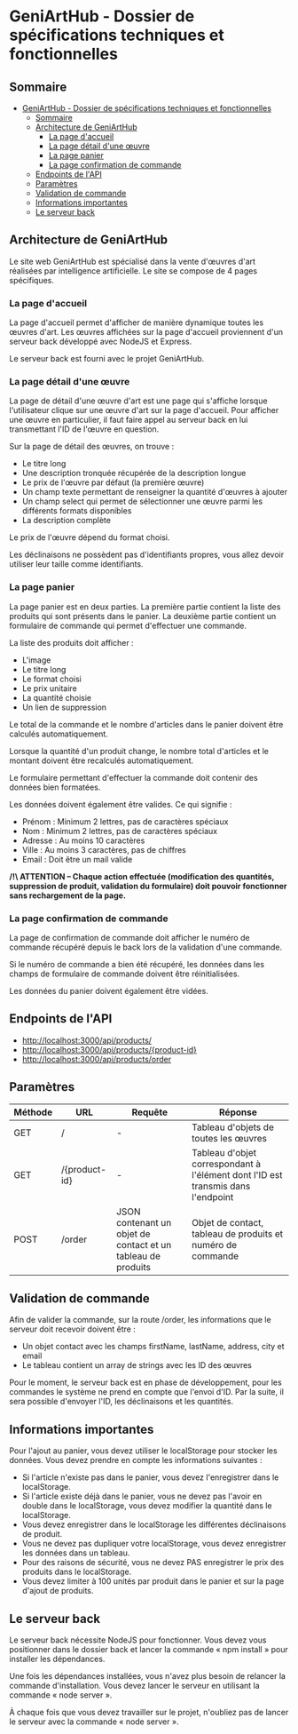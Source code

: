 # GeniArtHub - Dossier de spécifications techniques et fonctionnelles

## Sommaire

- [GeniArtHub - Dossier de spécifications techniques et fonctionnelles](#geniarthub---dossier-de-spécifications-techniques-et-fonctionnelles)
  - [Sommaire](#sommaire)
  - [Architecture de GeniArtHub](#architecture-de-geniarthub)
    - [La page d'accueil](#la-page-daccueil)
    - [La page détail d'une œuvre](#la-page-détail-dune-œuvre)
    - [La page panier](#la-page-panier)
    - [La page confirmation de commande](#la-page-confirmation-de-commande)
  - [Endpoints de l'API](#endpoints-de-lapi)
  - [Paramètres](#paramètres)
  - [Validation de commande](#validation-de-commande)
  - [Informations importantes](#informations-importantes)
  - [Le serveur back](#le-serveur-back)

## Architecture de GeniArtHub

Le site web GeniArtHub est spécialisé dans la vente d'œuvres d'art réalisées par intelligence artificielle. Le site se compose de 4 pages spécifiques.

### La page d'accueil

La page d'accueil permet d'afficher de manière dynamique toutes les œuvres d'art. Les œuvres affichées sur la page d'accueil proviennent d'un serveur back développé avec NodeJS et Express.

Le serveur back est fourni avec le projet GeniArtHub.

### La page détail d'une œuvre

La page de détail d'une œuvre d'art est une page qui s'affiche lorsque l'utilisateur clique sur une œuvre d'art sur la page d'accueil. Pour afficher une œuvre en particulier, il faut faire appel au serveur back en lui transmettant l'ID de l'œuvre en question.

Sur la page de détail des œuvres, on trouve :

- Le titre long
- Une description tronquée récupérée de la description longue
- Le prix de l'œuvre par défaut (la première œuvre)
- Un champ texte permettant de renseigner la quantité d'œuvres à ajouter
- Un champ select qui permet de sélectionner une œuvre parmi les différents formats disponibles
- La description complète

Le prix de l'œuvre dépend du format choisi.

Les déclinaisons ne possèdent pas d'identifiants propres, vous allez devoir utiliser leur taille comme identifiants.

### La page panier

La page panier est en deux parties. La première partie contient la liste des produits qui sont présents dans le panier. La deuxième partie contient un formulaire de commande qui permet d'effectuer une commande.

La liste des produits doit afficher :

- L'image
- Le titre long
- Le format choisi
- Le prix unitaire
- La quantité choisie
- Un lien de suppression

Le total de la commande et le nombre d'articles dans le panier doivent être calculés automatiquement.

Lorsque la quantité d'un produit change, le nombre total d'articles et le montant doivent être recalculés automatiquement.

Le formulaire permettant d'effectuer la commande doit contenir des données bien formatées.

Les données doivent également être valides. Ce qui signifie :

- Prénom : Minimum 2 lettres, pas de caractères spéciaux
- Nom : Minimum 2 lettres, pas de caractères spéciaux
- Adresse : Au moins 10 caractères
- Ville : Au moins 3 caractères, pas de chiffres
- Email : Doit être un mail valide

**/!\ ATTENTION – Chaque action effectuée (modification des quantités, suppression de produit, validation du formulaire) doit pouvoir fonctionner sans rechargement de la page.**

### La page confirmation de commande

La page de confirmation de commande doit afficher le numéro de commande récupéré depuis le back lors de la validation d'une commande.

Si le numéro de commande a bien été récupéré, les données dans les champs de formulaire de commande doivent être réinitialisées.

Les données du panier doivent également être vidées.

## Endpoints de l'API

- [http://localhost:3000/api/products/](http://localhost:3000/api/products/)
- [http://localhost:3000/api/products/{product-id}](http://localhost:3000/api/products/{product-id})
- [http://localhost:3000/api/products/order](http://localhost:3000/api/products/order)

## Paramètres

| Méthode | URL              | Requête                                | Réponse                                                |
| ------- | ---------------- | -------------------------------------- | ------------------------------------------------------ |
| GET     | /                | -                                      | Tableau d'objets de toutes les œuvres                  |
| GET     | /{product-id}    | -                                      | Tableau d'objet correspondant à l'élément dont l'ID est transmis dans l'endpoint |
| POST    | /order           | JSON contenant un objet de contact et un tableau de produits | Objet de contact, tableau de produits et numéro de commande |

## Validation de commande

Afin de valider la commande, sur la route /order, les informations que le serveur doit recevoir doivent être :

- Un objet contact avec les champs firstName, lastName, address, city et email
- Le tableau contient un array de strings avec les ID des œuvres

Pour le moment, le serveur back est en phase de développement, pour les commandes le système ne prend en compte que l'envoi d'ID. Par la suite, il sera possible d'envoyer l'ID, les déclinaisons et les quantités.

## Informations importantes

Pour l'ajout au panier, vous devez utiliser le localStorage pour stocker les données. Vous devez prendre en compte les informations suivantes :

- Si l'article n'existe pas dans le panier, vous devez l'enregistrer dans le localStorage.
- Si l'article existe déjà dans le panier, vous ne devez pas l'avoir en double dans le localStorage, vous devez modifier la quantité dans le localStorage.
- Vous devez enregistrer dans le localStorage les différentes déclinaisons de produit.
- Vous ne devez pas dupliquer votre localStorage, vous devez enregistrer les données dans un tableau.
- Pour des raisons de sécurité, vous ne devez PAS enregistrer le prix des produits dans le localStorage.
- Vous devez limiter à 100 unités par produit dans le panier et sur la page d'ajout de produits.

## Le serveur back

Le serveur back nécessite NodeJS pour fonctionner. Vous devez vous positionner dans le dossier back et lancer la commande « npm install » pour installer les dépendances.

Une fois les dépendances installées, vous n'avez plus besoin de relancer la commande d'installation. Vous devez lancer le serveur en utilisant la commande « node server ».

À chaque fois que vous devez travailler sur le projet, n'oubliez pas de lancer le serveur avec la commande « node server ».

